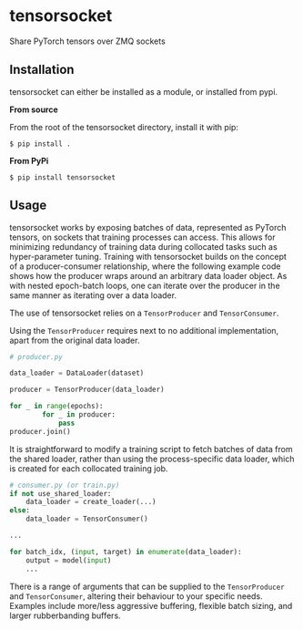 # tensorsocket
Share PyTorch tensors over ZMQ sockets

## Installation

tensorsocket can either be installed as a module, or installed from pypi.

**From source**

From the root of the tensorsocket directory, install it with pip:

```shell
$ pip install .
```

**From PyPi**

```shell
$ pip install tensorsocket
```

## Usage

tensorsocket works by exposing batches of data, represented as PyTorch tensors, on sockets that training processes can access. This allows for minimizing redundancy of training data during collocated tasks such as hyper-parameter tuning. Training with tensorsocket builds on the concept of a producer-consumer relationship, where the following example code shows how the producer wraps around an arbitrary data loader object. As with nested epoch-batch loops, one can iterate over the producer in the same manner as iterating over a data loader.

The use of tensorsocket relies on a `TensorProducer` and `TensorConsumer`. 

Using the `TensorProducer` requires next to no additional implementation, apart from the original data loader. 

```python
# producer.py

data_loader = DataLoader(dataset)

producer = TensorProducer(data_loader)

for _ in range(epochs):
        for _ in producer:
            pass
producer.join()
```

It is straightforward to modify a training script to fetch batches of data from the shared loader, rather than using the process-specific data loader, which is created for each collocated training job.

```python
# consumer.py (or train.py)
if not use_shared_loader:
    data_loader = create_loader(...)
else:
    data_loader = TensorConsumer()

...

for batch_idx, (input, target) in enumerate(data_loader):
    output = model(input)
    ...

```

There is a range of arguments that can be supplied to the `TensorProducer` and `TensorConsumer`, altering their behaviour to your specific needs. Examples include more/less aggressive buffering, flexible batch sizing, and larger rubberbanding buffers.
